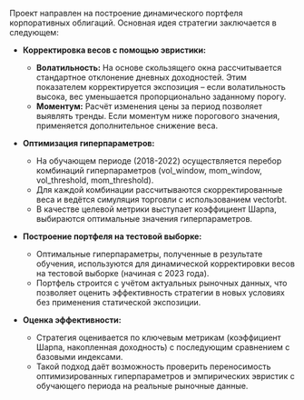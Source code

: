 Проект направлен на построение динамического портфеля корпоративных облигаций. Основная идея стратегии заключается в следующем:

- **Корректировка весов с помощью эвристики:**
  - **Волатильность:** На основе скользящего окна рассчитывается стандартное отклонение дневных доходностей. Этим показателем корректируется экспозиция – если волатильность высока, вес уменьшается пропорционально заданному порогу.
  - **Моментум:** Расчёт изменения цены за период позволяет выявлять тренды. Если моментум ниже порогового значения, применяется дополнительное снижение веса.
  
- **Оптимизация гиперпараметров:**
  - На обучающем периоде (2018-2022) осуществляется перебор комбинаций гиперпараметров (vol_window, mom_window, vol_threshold, mom_threshold).
  - Для каждой комбинации рассчитываются скорректированные веса и ведётся симуляция торговли с использованием vectorbt.
  - В качестве целевой метрики выступает коэффициент Шарпа, выбираются оптимальные значения гиперпараметров.

- **Построение портфеля на тестовой выборке:**
  - Оптимальные гиперпараметры, полученные в результате обучения, используются для динамической корректировки весов на тестовой выборке (начиная с 2023 года).
  - Портфель строится с учётом актуальных рыночных данных, что позволяет оценить эффективность стратегии в новых условиях без применения статической экспозиции.

- **Оценка эффективности:**
  - Стратегия оценивается по ключевым метрикам (коэффициент Шарпа, накопленная доходность) с последующим сравнением с базовыми индексами.
  - Такой подход даёт возможность проверить переносимость оптимизированных гиперпараметров и эмпирических эвристик с обучающего периода на реальные рыночные данные.

